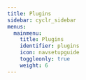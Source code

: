 ```yaml
---
title: Plugins
sidebar: cyclr_sidebar
menus:
  mainmenu:
    title: Plugins
    identifier: plugins
    icon: navsetupguide
    toggleonly: true
    weight: 6
---
```

